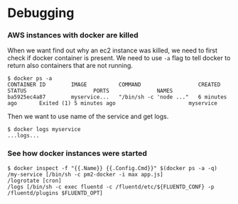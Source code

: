 # Debugging

### AWS instances with docker are killed

When we want find out why an ec2 instance was killed, we need to first check if docker container is present. We need to use `-a` flag to tell docker to return also containers that are not running.

```
$ docker ps -a
CONTAINER ID        IMAGE          COMMAND                  CREATED             STATUS                     PORTS               NAMES
ba5925ec4a87        myservice...   "/bin/sh -c 'node ..."   6 minutes ago       Exited (1) 5 minutes ago                       myservice
```

Then we want to use name of the service and get logs.

```
$ docker logs myservice
...logs...
```

### See how docker instances were started

```
$ docker inspect -f "{{.Name}} {{.Config.Cmd}}" $(docker ps -a -q)
/my-service [/bin/sh -c pm2-docker -i max app.js]
/logrotate [cron]
/logs [/bin/sh -c exec fluentd -c /fluentd/etc/${FLUENTD_CONF} -p /fluentd/plugins $FLUENTD_OPT]
```



